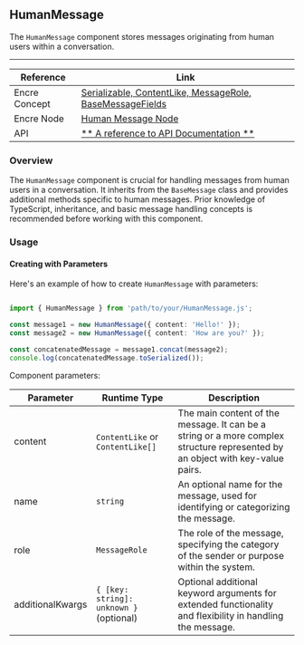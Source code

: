 ## HumanMessage

The `HumanMessage` component stores messages originating from human users within a conversation.

---

| Reference | Link |
| --- | --- |
| Encre Concept | [Serializable, ContentLike, MessageRole, BaseMessageFields](**-a-link-to-the-corresponding-concept-documentation-**) |
| Encre Node | [Human Message Node](**-a-link-to-the-corresponding-node-documentation-**) |
| API | [** A reference to API Documentation **](**-a-link-to-the-corresponding-api-documentation-**) |

### Overview

The `HumanMessage` component is crucial for handling messages from human users in a conversation. It inherits from the `BaseMessage` class and provides additional methods specific to human messages. Prior knowledge of TypeScript, inheritance, and basic message handling concepts is recommended before working with this component.


### Usage

#### Creating with Parameters

Here's an example of how to create `HumanMessage` with parameters:

```typescript

import { HumanMessage } from 'path/to/your/HumanMessage.js';

const message1 = new HumanMessage({ content: 'Hello!' });
const message2 = new HumanMessage({ content: 'How are you?' });

const concatenatedMessage = message1.concat(message2);
console.log(concatenatedMessage.toSerialized());

```

Component parameters:

| Parameter | Runtime Type | Description |
| --- | --- | --- |
| content | `ContentLike` or `ContentLike[]` | The main content of the message. It can be a string or a more complex structure represented by an object with key-value pairs. |
| name | `string` | An optional name for the message, used for identifying or categorizing the message. |
| role | `MessageRole` | The role of the message, specifying the category of the sender or purpose within the system.|
| additionalKwargs | `{ [key: string]: unknown }` (optional) | Optional additional keyword arguments for extended functionality and flexibility in handling the message.|